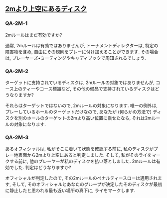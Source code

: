 ## [2mより上空にあるディスク](80502)

### QA-2M-1
2mルールはまだ有効ですか?

通常,
2mルールは有効ではありませんが,
トーナメントディレクターは,
特定の障害物を含め,
自由にその規則をプレーに付け加えることができます.
その場合は,
プレーヤーズ•ミーティングやキャディブックで周知されるでしょう.

### QA-2M-2
ターゲットに支持されているディスクは,
2mルールの対象ではありませんが,
コース上のティーやコース標識など,
その他の備品で支持されているディスクはどうなりますか?

それらはターゲットではないので,
2mルールの対象になります.
唯一の例外は,
プレーしているホールのターゲットだけなので,
あなたが
(何らかの方法で)
ディスクを別のホールのターゲットの2mより高い位置に乗せたなら,
それは2mルールの対象になります.

### QA-2M-3
あるオフィシャルは,
私がそこに着いて状態を確認する前に,
私のディスクがプレー地表面から2mより上空にあると判定しました.
そして,
私がそのライをマークする前に,
他のプレーヤーが私のディスクを払い落としました.
2mルールは有効でした.
判定はどうなりますか?

オフィシャルが判定したので,
その2mルールのペナルティースローは適用されます,
そして,
そのオフィシャルとあなたのグループが決定したそのディスクが最初に静止したと思われる最も近い場所の真下に,
ライをマークします.
